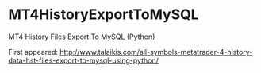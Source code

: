 # MT4HistoryExportToMySQL

MT4 History Files Export To MySQL (Python)

First appeared: http://www.talaikis.com/all-symbols-metatrader-4-history-data-hst-files-export-to-mysql-using-python/

